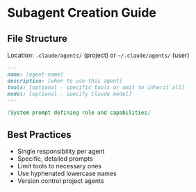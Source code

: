 # Subagent Creation Guide

## File Structure
Location: `.claude/agents/` (project) or `~/.claude/agents/` (user)

```markdown
---
name: [agent-name]
description: [when to use this agent]
tools: [optional - specific tools or omit to inherit all]
model: [optional - specify Claude model]
---

[System prompt defining role and capabilities]
```

## Best Practices
- Single responsibility per agent
- Specific, detailed prompts
- Limit tools to necessary ones
- Use hyphenated lowercase names
- Version control project agents
